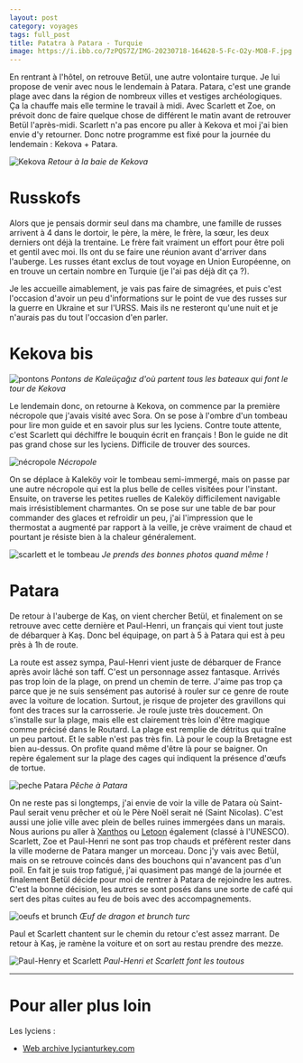 ```yaml
---
layout: post
category: voyages
tags: full_post
title: Patatra à Patara - Turquie
image: https://i.ibb.co/7zPQS7Z/IMG-20230718-164628-5-Fc-O2y-MO8-F.jpg
---
```

En rentrant à l'hôtel, on retrouve Betül, une autre volontaire turque. Je lui propose de venir avec nous le lendemain à Patara. Patara, c'est une grande plage avec dans la région de nombreux villes et vestiges archéologiques. Ça la chauffe mais elle termine le travail à midi. Avec Scarlett et Zoe, on prévoit donc de faire quelque chose de différent le matin avant de retrouver Betül l'après-midi. 
Scarlett n'a pas encore pu aller à Kekova et moi j'ai bien envie d'y retourner. Donc notre programme est fixé pour la journée du lendemain : Kekova + Patara.

![Kekova](https://i.ibb.co/M9GJQRf/IMG-20230718-143816-fy9-H9-MGP5-S.jpg)
_Retour à la baie de Kekova_

<!--more-->

# Russkofs

Alors que je pensais dormir seul dans ma chambre, une famille de russes arrivent à 4 dans le dortoir, le père, la mère, le frère, la sœur, les deux derniers ont déjà la trentaine. Le frère fait vraiment un effort pour être poli et gentil avec moi. Ils ont du se faire une réunion avant d'arriver dans l'auberge. Les russes étant exclus de tout voyage en Union Européenne, on en trouve un certain nombre en Turquie (je l'ai pas déjà dit ça ?).

Je les accueille aimablement, je vais pas faire de simagrées, et puis c'est l'occasion d'avoir un peu d'informations sur le point de vue des russes sur la guerre en Ukraine et sur l'URSS. Mais ils ne resteront qu'une nuit et je n'aurais pas du tout l'occasion d'en parler.

# Kekova bis

![pontons](https://i.ibb.co/vd3dwbm/IMG-20230718-112917-7m-Kmns8-X8-X.jpg)
_Pontons de Kaleüçağız d'où partent tous les bateaux qui font le tour de Kekova_

Le lendemain donc, on retourne à Kekova, on commence par la première nécropole que j'avais visité avec Sora. On se pose à l'ombre d'un tombeau pour lire mon guide et en savoir plus sur les lyciens. Contre toute attente, c'est Scarlett qui déchiffre le bouquin écrit en français ! Bon le guide ne dit pas grand chose sur les lyciens. Difficile de trouver des sources.


![nécropole](https://i.ibb.co/ZTpmQ97/IMG-20230718-124041-n5j-JMb-Eb0a.jpg)
_Nécropole_

On se déplace à Kaleköy voir le tombeau semi-immergé, mais on passe par une autre nécropole qui est la plus belle de celles visitées pour l'instant. Ensuite, on traverse les petites ruelles de Kaleköy difficilement navigable mais irrésistiblement charmantes. On se pose sur une table de bar pour commander des glaces et refroidir un peu, j'ai l'impression que le thermostat a augmenté par rapport à la veille, je crève vraiment de chaud et pourtant je résiste bien à la chaleur généralement.

![scarlett et le tombeau](https://i.ibb.co/ftJX7mY/IMG-20230718-124311-Dtk-A8p-AV37.jpg)
_Je prends des bonnes photos quand même !_
# Patara

De retour à l'auberge de Kaş, on vient chercher Betül, et finalement on se retrouve avec cette dernière et Paul-Henri, un français qui vient tout juste de débarquer à Kaş. Donc bel équipage, on part à 5 à Patara qui est à peu près à 1h de route.

La route est assez sympa, Paul-Henri vient juste de débarquer de France après avoir lâché son taff. C'est un personnage assez fantasque. Arrivés pas trop loin de la plage, on prend un chemin de terre. J'aime pas trop ça parce que je ne suis sensément pas autorisé à rouler sur ce genre de route avec la voiture de location. Surtout, je risque de projeter des gravillons qui font des traces sur la carrosserie. Je roule juste très doucement. On s'installe sur la plage, mais elle est clairement très loin d'être magique comme précisé dans le Routard. La plage est remplie de détritus qui traîne un peu partout. Et le sable n'est pas très fin. Là pour le coup la Bretagne est bien au-dessus. On profite quand même d'être là pour se baigner. On repère également sur la plage des cages qui indiquent la présence d'œufs de tortue. 

![peche Patara](https://i.ibb.co/WkV2YVC/IMG-20230718-164628-5-Fc-O2y-MO8-F.jpg)
_Pêche à Patara_

On ne reste pas si longtemps, j'ai envie de voir la ville de Patara où Saint-Paul serait venu prêcher et où le Père Noël serait né (Saint Nicolas). C'est aussi une jolie ville avec plein de belles ruines immergées dans un marais. Nous aurions pu aller à [Xanthos](https://goo.gl/maps/Esnpn8PogT1Ha7oX6) ou [Letoon](https://goo.gl/maps/HakEJ1pknrBbUMxw8) également (classé à l'UNESCO). Scarlett, Zoe et Paul-Henri ne sont pas trop chauds et préfèrent rester dans la ville moderne de Patara manger un morceau. Donc j'y vais avec Betül, mais on se retrouve coincés dans des bouchons qui n'avancent pas d'un poil. En fait je suis trop fatigué, j'ai quasiment pas mangé de la journée et finalement Betül décide pour moi de rentrer à Patara de rejoindre les autres. C'est la bonne décision, les autres se sont posés dans une sorte de café qui sert des pitas cuites au feu de bois avec des accompagnements. 

![oeufs et brunch](https://i.ibb.co/rZZ9ndM/oeufs.jpg)
_Œuf de dragon et brunch turc_

Paul et Scarlett chantent sur le chemin du retour c'est assez marrant. De retour à Kaş, je ramène la voiture et on sort au restau prendre des mezze.

![Paul-Henry et Scarlett](https://i.ibb.co/tMjnZKh/Whats-App-Image-2023-07-18-at-19-18-16.jpg)
_Paul-Henri et Scarlett font les toutous_

---

# Pour aller plus loin

Les lyciens :

- [Web archive lycianturkey.com](https://web.archive.org/web/20120122034817/http://www.lycianturkey.com/index.htm)